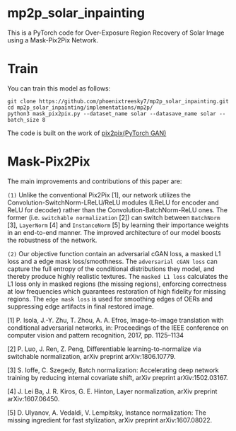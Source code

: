 # mp2p_solar_inpainting

This is a PyTorch code for Over-Exposure Region Recovery of Solar Image using a Mask-Pix2Pix Network.

# Train
You can train this model as follows:

    git clone https://github.com/phoenixtreesky7/mp2p_solar_inpainting.git
    cd mp2p_solar_inpainting/implementations/mp2p/
    python3 mask_pix2pix.py --dataset_name solar --datasave_name solar --batch_size 8

The code is built on the work of [pix2pix(PyTorch GAN)](https://github.com/eriklindernoren/PyTorch-GAN)
# Mask-Pix2Pix

The main improvements and contributions of this paper are: 

`(1)` Unlike the conventional Pix2Pix [1], our network utilizes the Convolution-SwitchNorm-LReLU/ReLU modules (LReLU for encoder and ReLU for decoder) rather than the Convolution-BatchNorm-ReLU ones. The former (i.e. `switchable normalization` [2]) can switch between `BatchNorm` [3], `LayerNorm` [4] and `InstanceNorm` [5] by learning their importance weights in an end-to-end manner. The improved architecture of our model boosts the robustness of the network.

`(2)` Our objective function contain an adversarial cGAN loss, a masked L1 loss and a edge mask loss/smoothness. The `adversarial cGAN loss` can capture the full entropy of the conditional distributions they model, and thereby produce highly realistic
textures. The `masked L1 loss` calculates the L1 loss only in masked regions (the missing regions), enforcing correctness at low frequencies which guarantees restoration of high fidelity for missing regions. The `edge mask loss` is used for smoothing edges of OERs and suppressing edge artifacts in final restored image. 

[1] P. Isola, J.-Y. Zhu, T. Zhou, A. A. Efros, Image-to-image translation with conditional adversarial networks, in: Proceedings of the IEEE conference on computer vision and pattern recognition, 2017, pp. 1125–1134

[2] P. Luo, J. Ren, Z. Peng, Differentiable learning-to-normalize via switchable normalization, arXiv preprint arXiv:1806.10779.

[3] S. Ioffe, C. Szegedy, Batch normalization: Accelerating deep network training by reducing internal covariate shift, arXiv preprint arXiv:1502.03167.

[4] J. Lei Ba, J. R. Kiros, G. E. Hinton, Layer normalization, arXiv preprint arXiv:1607.06450.

[5] D. Ulyanov, A. Vedaldi, V. Lempitsky, Instance normalization: The missing ingredient for fast stylization, arXiv preprint arXiv:1607.08022.
